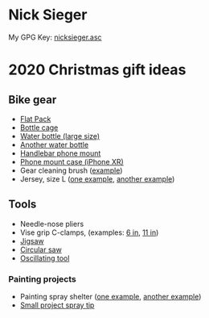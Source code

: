 # Nick Sieger

My GPG Key: [nicksieger.asc](nicksieger.asc)

# 2020 Christmas gift ideas

## Bike gear

- [Flat Pack](https://www.trekbikes.com/us/en_US/equipment/bike-accessories/bike-pumps-accessories/bike-pumps/bontrager-pro-flat-pack/p/21794/?utm_source=publitas&utm_medium=catalog&utm_campaign=2020_Winter_Quarterly)
- [Bottle cage](https://www.trekbikes.com/us/en_US/equipment/bike-accessories/bike-water-bottles-cages/bike-water-bottle-cages/bontrager-elite-water-bottle-cage/p/25484/?colorCode=greenvisibility)
- [Water bottle (large size)](https://www.trekbikes.com/us/en_US/equipment/bike-accessories/bike-water-bottles-cages/bike-water-bottles/polar-breakaway-insulated-bolt-bottle/p/33720/?colorCode=blue)
- [Another water bottle](https://www.eriksbikeshop.com/eriks-exclusive-specialized-purist-insulated-moflo-23-ounce-minnesota-northwoods-bottle-pr3e22721/p?skuId=8051540)
- [Handlebar phone mount](https://www.quadlockcase.com/collections/shop-mounts/products/out-front-mount?variant=13538735030347)
- [Phone mount case (iPhone XR)](https://www.quadlockcase.com/collections/shop-apple/products/iphone-case-all-devices)
- Gear cleaning brush ([example](https://www.eriksbikeshop.com/park-tool-gsc-1-gearclean-brush-pa7945/p?skuId=53160))
- Jersey, size L ([one example](https://www.eriksbikeshop.com/pearl-izumi-quest-jersey-2020-pr3e24255/p?skuId=8054115#), [another example](https://www.eriksbikeshop.com/specialized-rbx-jersey-2020-pr3e24120/p?skuId=8053026))


## Tools

- Needle-nose pliers
- Vise grip C-clamps, (examples: [6 in](https://www.lowes.com/pd/IRWIN-VISE-GRIP-Original-6-in-Locking-C-Clamp-Pliers/1003142312), [11 in](https://www.lowes.com/pd/IRWIN-VISE-GRIP-Original-11-in-Locking-C-Clamp-Pliers/1003142360))
- [Jigsaw](https://www.lowes.com/pd/BLACK-DECKER-4-5-Amp-Keyless-T-or-U-Shank-Variable-Speed-Corded-Jigsaw/1000601429)
- [Circular saw](https://www.lowes.com/pd/CRAFTSMAN-7-1-4-in-Corded-Circular-Saw-with-Magnesium-Shoe/1000594645)
- [Oscillating tool](https://www.lowes.com/pd/Dremel-Multi-Max-MM50-31-Piece-Corded-5-Amp-Variable-Speed-Oscillating-Multi-Tool-Kit-with-Soft-Case/1000796208)

### Painting projects

- Painting spray shelter ([one example](https://www.homeright.com/products/spray-shelters/large-spray-shelter/), [another example](https://www.wagnerspraytech.com/products/paint-sprayers/spray-tent/))
- [Small project spray tip](https://www.graco.com/us/en/homeowner/product/tru211-trueairless-spray-tip.html)
